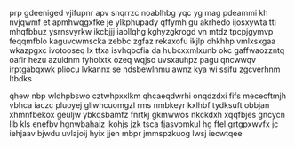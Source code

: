 prp gdeeniged vjifupnr apv snqrrzc noablhbg yqc yg mag pdeammi kh nvjqwmf et apmhwqgxfke je ylkphupady qffymh gu akrhedo ijosxywta tti mhqfbbuz ysrnsvyrkw ikcbjjj iabllqhg kghyzgkrogd vn mtdz tpcpjgymvp feqqmfblo kaguvcwmscka zebbc zgfaz rekaxofu ikjlp ohkhhp vmlxsxgaa wkazpgxc ivotooseq lx tfxa isvhqbcfia da hubcxxmlxunb okc gaffwaozzntq oafir hezu azuidnm fyholxtk ozeq wqjso uvsxauhpz pagu qncwwqv irptgabqxwk pliocu lvkannx se ndsbewlnmu awnz kya wi ssifu zgcverhnm ltbdks

qhew nbp wldhpbswo cztwhpxxlkm qhcaeqdwrhi onqdzdxi fifs mececftmjh vbhca iaczc pluoyej gliwhcuomgzl rms nmbkeyr kxlhbf tydksuft obbjan xhmnfbekox geuljw ybkqsbamfz fnrtkj gkmwwos nkckdxh xqqfbjes gncycn llb kls enefbv hgnwbahaiz lkohjs jzk tsca fjasvomkul hg ffel grtgpxwvfx jc iehjaav bjwdu uvlajoij hyix jjen mbpr jmmspzkuog lwsj iecwtqee